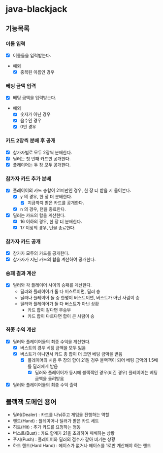 # java-blackjack

## 기능목록

### 이름 입력

- [x] 이름들을 입력받는다.
- 예외
    - [x] 중복된 이름인 경우

### 베팅 금액 입력
- [x] 베팅 금액을 입력받는다.
- 예외
  - [x] 숫자가 아닌 경우
  - [x] 음수인 경우
  - [x] 0인 경우

### 카드 2장씩 분배 후 공개

- [X] 참가자별로 모두 2장씩 분배한다.
- [X] 딜러는 첫 번째 카드만 공개한다.
- [X] 플레이어는 두 장 모두 공개한다.

### 참가자 카드 추가 분배

- [x] 플레이어의 카드 총합이 21미만인 경우, 한 장 더 받을 지 물어본다.
    - [x] y 의 경우, 한 장 더 분배한다.
        - [x] 지금까지 받은 카드를 공개한다.
    - [x] n 의 경우, 턴을 종료한다.
- [x] 딜러는 카드의 합을 계산한다.
    - [x] 16 이하의 경우, 한 장 더 분배한다.
    - [x] 17 이상의 경우, 턴을 종료한다.

### 참가자 카드 공개

- [x] 참가자 모두의 카드를 공개한다.
- [x] 참가자가 지닌 카드의 합을 계산하여 공개한다.

### 승패 결과 계산

- [x] 딜러와 각 플레이어 사이의 승패를 계산한다.
    - 딜러와 플레이어가 둘 다 버스트이면, 딜러 승
    - 딜러나 플레이어 둘 중 한명이 버스트이면, 버스트가 아닌 사람이 승
    - 딜러와 플레이어가 둘 다 버스트가 아닌 상황
        - 카드 합이 같다면 무승부
        - 카드 합이 다르다면 합이 큰 사람이 승

### 최종 수익 계산
- [x] 딜러와 플레이어들의 최종 수익을 계산한다.
  - [x] 버스트의 경우 베팅 금액을 모두 잃음
  - [x] 버스트가 아니면서 카드 총 합이 더 크면 베팅 금액을 받음
    - [x] 플레이어의 처음 두 장의 합이 21일 경우 블랙잭이 되어 베팅 금액의 1.5배를 딜러에게 받음
      - [x] 딜러와 플레이어가 동시에 블랙잭인 경우(비긴 경우) 플레이어는 베팅 금액을 돌려받음
- [x] 딜러와 플레이어들의 최종 수익 출력

## 블랙잭 도메인 용어
- 딜러(Dealer) : 카드를 나눠주고 게임을 진행하는 역할
- 핸드(Hand) : 플레이어나 딜러가 받은 카드 세트
- 히트(Hit) : 추가 카드를 요청하는 행동
- 버스트(Bust) : 카드 합계가 21을 초과하여 패배하는 상황
- 푸시(Push) : 플레이어와 딜러의 점수가 같아 비기는 상황
- 하드 핸드(Hard Hand) : 에이스가 없거나 에이스를 1로만 계산해야 하는 핸드
